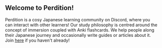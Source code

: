 ## Welcome to Perdition!
Perdition is a cosy Japanese learning community on Discord, where you can interact with other learners! Our study philosophy is centred around the concept of immersion coupled with Anki flashcards. We help people along their Japanese journey and occasionally write guides or articles about it. Join [here](https://discord.gg/uK4HeGN) if you haven't already!
